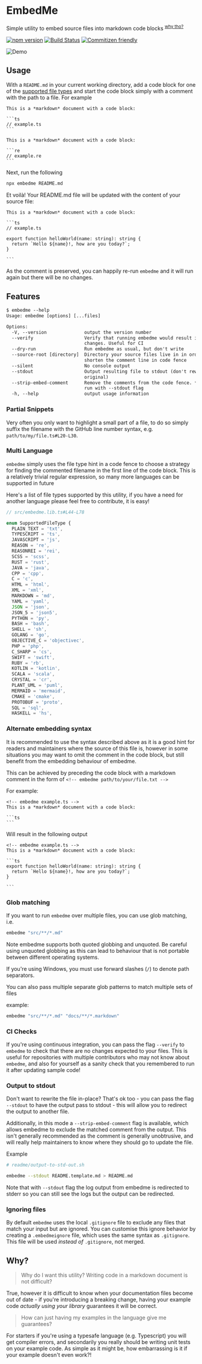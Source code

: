 # EmbedMe

Simple utility to embed source files into markdown code blocks <sup>[why tho?](#why)</sup>

[![npm version](https://badge.fury.io/js/embedme.svg)](https://www.npmjs.com/package/embedme)
[![Build Status](https://travis-ci.org/zakhenry/embedme.svg?branch=master)](https://travis-ci.org/zakhenry/embedme)
[![Commitizen friendly](https://img.shields.io/badge/commitizen-friendly-brightgreen.svg)](https://commitizen.github.io/cz-cli/)

![Demo](readme/asciinema/demo.svg)

## Usage

With a `README.md` in your current working directory, add a code block for one of the
[supported file types](#multi-language) and start the code block simply with a comment with the path to a
file. For example

<!-- embedme-ignore-next -->

    This is a *markdown* document with a code block:

    ```ts
    // example.ts
    ```
<!-- embedme-ignore-next -->

    This is a *markdown* document with a code block:

    ```re
    // example.re
    ```

Next, run the following

```bash
npx embedme README.md
```

Et voilà! Your README.md file will be updated with the content of your source file:

<!-- prettier-ignore -->
    This is a *markdown* document with a code block:

    ```ts
    // example.ts
    
    export function helloWorld(name: string): string {
      return `Hello ${name}!, how are you today?`;
    }
    
    ```

As the comment is preserved, you can happily re-run `embedme` and it will run again but there will be no changes.

## Features

<!-- embedme readme/help-output.txt -->
<!-- prettier-ignore -->
```txt
$ embedme --help
Usage: embedme [options] [...files]

Options:
  -V, --version              output the version number
  --verify                   Verify that running embedme would result in no 
                             changes. Useful for CI
  --dry-run                  Run embedme as usual, but don't write
  --source-root [directory]  Directory your source files live in in order to 
                             shorten the comment line in code fence
  --silent                   No console output
  --stdout                   Output resulting file to stdout (don't rewrite 
                             original)
  --strip-embed-comment      Remove the comments from the code fence. *Must* be 
                             run with --stdout flag
  -h, --help                 output usage information

```

### Partial Snippets

Very often you only want to highlight a small part of a file, to do so simply suffix the filename with the GitHub line
number syntax, e.g. `path/to/my/file.ts#L20-L30`.

### Multi Language

`embedme` simply uses the file type hint in a code fence to choose a strategy for finding the commented filename in the
first line of the code block. This is a relatively trivial regular expression, so many more languages can be supported
in future

Here's a list of file types supported by this utility, if you have a need for another language please feel free to
contribute, it is easy!

```ts
// src/embedme.lib.ts#L44-L78

enum SupportedFileType {
  PLAIN_TEXT = 'txt',
  TYPESCRIPT = 'ts',
  JAVASCRIPT = 'js',
  REASON = 're',
  REASONREI = 'rei',
  SCSS = 'scss',
  RUST = 'rust',
  JAVA = 'java',
  CPP = 'cpp',
  C = 'c',
  HTML = 'html',
  XML = 'xml',
  MARKDOWN = 'md',
  YAML = 'yaml',
  JSON = 'json',
  JSON_5 = 'json5',
  PYTHON = 'py',
  BASH = 'bash',
  SHELL = 'sh',
  GOLANG = 'go',
  OBJECTIVE_C = 'objectivec',
  PHP = 'php',
  C_SHARP = 'cs',
  SWIFT = 'swift',
  RUBY = 'rb',
  KOTLIN = 'kotlin',
  SCALA = 'scala',
  CRYSTAL = 'cr',
  PLANT_UML = 'puml',
  MERMAID = 'mermaid',
  CMAKE = 'cmake',
  PROTOBUF = 'proto',
  SQL = 'sql',
  HASKELL = 'hs',
```

### Alternate embedding syntax

It is recommended to use the syntax described above as it is a good hint for readers and maintainers where the source of
this file is, however in some situations you may want to omit the comment in the code block, but still benefit from the
embedding behaviour of embedme.

This can be achieved by preceding the code block with a markdown comment in the form of `<!-- embedme path/to/your/file.txt -->`

For example:

<!-- embedme-ignore-next -->

    <!-- embedme example.ts -->
    This is a *markdown* document with a code block:

    ```ts
    ```

Will result in the following output

    <!-- embedme example.ts -->
    This is a *markdown* document with a code block:

    ```ts
    export function helloWorld(name: string): string {
      return `Hello ${name}!, how are you today?`;
    }

    ```

### Glob matching

If you want to run `embedme` over multiple files, you can use glob matching, i.e.

```bash
embedme "src/**/*.md"
```

Note embedme supports both quoted globbing and unquoted. Be careful using unquoted
globbing as this can lead to behaviour that is not portable between different
operating systems.

If you're using Windows, you must use forward slashes (`/`) to denote path separators.

You can also pass multiple separate glob patterns to match multiple sets of files

example:

```bash
embedme "src/**/*.md" "docs/**/*.markdown"
```

### CI Checks

If you're using continuous integration, you can pass the flag `--verify` to `embedme` to check that there are no changes
expected to your files. This is useful for repositories with multiple contributors who may not know about `embedme`, and
also for yourself as a sanity check that you remembered to run it after updating sample code!

### Output to stdout

Don't want to rewrite the file in-place? That's ok too - you can pass the flag `--stdout` to have the output pass to
stdout - this will allow you to redirect the output to another file.

Additionally, in this mode a `--strip-embed-comment` flag is available, which allows embedme to exclude the matched
comment from the output. This isn't generally recommended as the comment is generally unobtrusive, and will really help
maintainers to know where they should go to update the file.

Example

```sh
# readme/output-to-std-out.sh

embedme --stdout README.template.md > README.md

```

Note that with `--stdout` flag the log output from embedme is redirected to stderr so you can still see the logs but the
output can be redirected.

### Ignoring files

By default `embedme` uses the local `.gitignore` file to exclude any files that match your input but are ignored. You
can customise this ignore behavior by creating a `.embedmeignore` file, which uses the same syntax as `.gitignore`. This
file will be used _instead of_ `.gitignore`, not merged.

## Why?

> Why do I want this utility? Writing code in a markdown document is not difficult?

True, however it is difficult to know when your documentation files become out of date - if you're introducing a
breaking change, having your example code _actually using your library_ guarantees it will be correct.

> How can just having my examples in the language give me guarantees?

For starters if you're using a typesafe language (e.g. Typescript) you will get compiler errors, and secondarily you
really should be writing unit tests on your example code. As simple as it might be, how embarrassing is it if your
example doesn't even work?!
